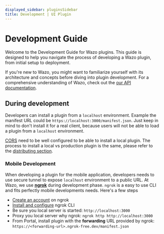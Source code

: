 ```yaml
---
displayed_sidebar: pluginsSidebar
title: Development | UI Plugin
---
```


# Development Guide

Welcome to the Development Guide for Wazo plugins. This guide is designed to help you navigate the process of developing a Wazo plugin, from initial setup to deployment.

If you're new to Wazo, you might want to familiarize yourself with its architecture and concepts before diving into plugin development. For a comprehensive understanding of Wazo, check out the [our API documentation](https://api.wazo.io/).


## During development

Developers can install a plugin from a `localhost` environment. Example the manifest URL could be `https://localhost:3000/manifest.json`. Just keep in mind to don't install it for a real client, because users will not be able to load a plugin from a `localhost` environment.

[CORS](#cors) need to be well configured to be able to install a local plugin. The process to install a local vs production plugin is the same, please refer to the [distributing section](#distributing).

### Mobile Development

When developing a plugin for the mobile application, developers needs to use secure tunnel to expose `localhost` environment to a public URL. At Wazo, we use [**ngrok**](https://ngrok.com/docs/getting-started/) during development phase. `ngrok` is a easy to use CLI and fits perfectly mobile developments needs. Here's a few steps

- [Create an account](https://ngrok.com/signup) on ngrok
- [Install and configure](https://ngrok.com/docs/getting-started/) ngrok CLI
- Be sure you local server is started: `http://localhost:3000`
- Proxy you local server why ngrok: `ngrok http http://localhost:3000`
- From Portal, install plugin with the **forwarding** URL provided by ngrok: `https://<forwarding-url>.ngrok-free.dev/manifest.json`
